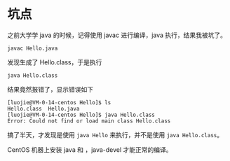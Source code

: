 # 坑点
之前大学学 java 的时候，记得使用 javac 进行编译，java 执行，结果我被坑了。

```shell
javac Hello.java
```

发现生成了 Hello.class，于是执行

```shell
java Hello.class
```

结果竟然报错了，显示错误如下

```
[luojie@VM-0-14-centos Hello]$ ls 
Hello.class  Hello.java
[luojie@VM-0-14-centos Hello]$ java Hello.class
Error: Could not find or load main class Hello.class
```

搞了半天，才发现是使用 `java Hello` 来执行，并不是使用 `java Hello.class`。

CentOS 机器上安装 java 和 ，java-devel 才能正常的编译。

